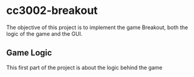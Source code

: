 # cc3002-breakout
The objective of this project is to implement the game Breakout, both the logic of the game and the GUI.
## Game Logic
This first part of the project is about the logic behind the game 

